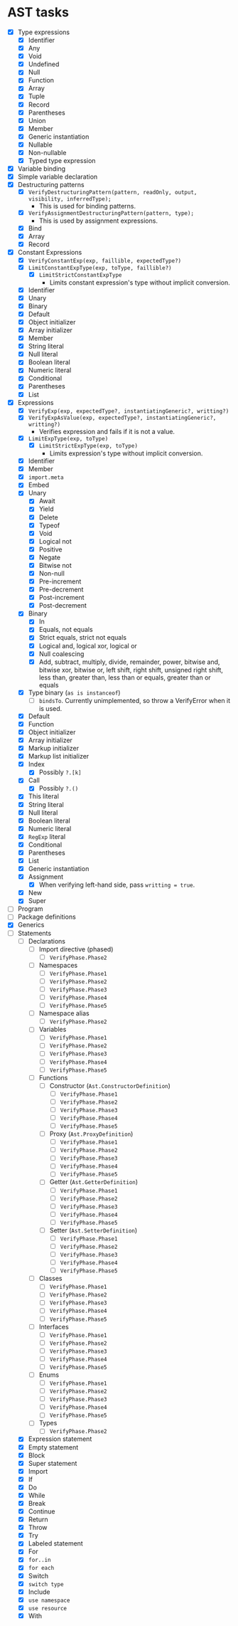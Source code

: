 # AST tasks

- [x] Type expressions
  - [x] Identifier
  - [x] Any
  - [x] Void
  - [x] Undefined
  - [x] Null
  - [x] Function
  - [x] Array
  - [x] Tuple
  - [x] Record
  - [x] Parentheses
  - [x] Union
  - [x] Member
  - [x] Generic instantiation
  - [x] Nullable
  - [x] Non-nullable
  - [x] Typed type expression
- [x] Variable binding
- [x] Simple variable declaration
- [x] Destructuring patterns
  - [x] `VerifyDestructuringPattern(pattern, readOnly, output, visibility, inferredType);`
    - This is used for binding patterns.
  - [x] `VerifyAssignmentDestructuringPattern(pattern, type);`
    - This is used by assignment expressions.
  - [x] Bind
  - [x] Array
  - [x] Record
- [x] Constant Expressions
  - [x] `VerifyConstantExp(exp, faillible, expectedType?)`
  - [x] `LimitConstantExpType(exp, toType, faillible?)`
    - [x] `LimitStrictConstantExpType`
      - Limits constant expression's type without implicit conversion.
  - [x] Identifier
  - [x] Unary
  - [x] Binary
  - [x] Default
  - [x] Object initializer
  - [x] Array initializer
  - [x] Member
  - [x] String literal
  - [x] Null literal
  - [x] Boolean literal
  - [x] Numeric literal
  - [x] Conditional
  - [x] Parentheses
  - [x] List
- [x] Expressions
  - [x] `VerifyExp(exp, expectedType?, instantiatingGeneric?, writting?)`
  - [x] `VerifyExpAsValue(exp, expectedType?, instantiatingGeneric?, writting?)`
    - Verifies expression and fails if it is not a value.
  - [x] `LimitExpType(exp, toType)`
    - [x] `LimitStrictExpType(exp, toType)`
      - Limits expression's type without implicit conversion.
  - [x] Identifier
  - [x] Member
  - [x] `import.meta`
  - [x] Embed
  - [x] Unary
    - [x] Await
    - [x] Yield
    - [x] Delete
    - [x] Typeof
    - [x] Void
    - [x] Logical not
    - [x] Positive
    - [x] Negate
    - [x] Bitwise not
    - [x] Non-null
    - [x] Pre-increment
    - [x] Pre-decrement
    - [x] Post-increment
    - [x] Post-decrement
  - [x] Binary
    - [x] In
    - [x] Equals, not equals
    - [x] Strict equals, strict not equals
    - [x] Logical and, logical xor, logical or
    - [x] Null coalescing
    - [x] Add, subtract, multiply, divide, remainder, power, bitwise and, bitwise xor, bitwise or, left shift, right shift, unsigned right shift, less than, greater than, less than or equals, greater than or equals
  - [x] Type binary (`as is instanceof`)
    - [ ] `bindsTo`. Currently unimplemented, so throw a VerifyError when it is used.
  - [x] Default
  - [x] Function
  - [x] Object initializer
  - [x] Array initializer
  - [x] Markup initializer
  - [x] Markup list initializer
  - [x] Index
    - [x] Possibly `?.[k]`
  - [x] Call
    - [x] Possibly `?.()`
  - [x] This literal
  - [x] String literal
  - [x] Null literal
  - [x] Boolean literal
  - [x] Numeric literal
  - [x] `RegExp` literal
  - [x] Conditional
  - [x] Parentheses
  - [x] List
  - [x] Generic instantiation
  - [x] Assignment
    - [x] When verifying left-hand side, pass `writting = true`.
  - [x] New
  - [x] Super
- [ ] Program
- [ ] Package definitions
- [x] Generics
- [ ] Statements
  - [ ] Declarations
    - [ ] Import directive (phased)
      - [ ] `VerifyPhase.Phase2`
    - [ ] Namespaces
      - [ ] `VerifyPhase.Phase1`
      - [ ] `VerifyPhase.Phase2`
      - [ ] `VerifyPhase.Phase3`
      - [ ] `VerifyPhase.Phase4`
      - [ ] `VerifyPhase.Phase5`
    - [ ] Namespace alias
      - [ ] `VerifyPhase.Phase2`
    - [ ] Variables
      - [ ] `VerifyPhase.Phase1`
      - [ ] `VerifyPhase.Phase2`
      - [ ] `VerifyPhase.Phase3`
      - [ ] `VerifyPhase.Phase4`
      - [ ] `VerifyPhase.Phase5`
    - [ ] Functions
      - [ ] Constructor (`Ast.ConstructorDefinition`)
        - [ ] `VerifyPhase.Phase1`
        - [ ] `VerifyPhase.Phase2`
        - [ ] `VerifyPhase.Phase3`
        - [ ] `VerifyPhase.Phase4`
        - [ ] `VerifyPhase.Phase5`
      - [ ] Proxy (`Ast.ProxyDefinition`)
        - [ ] `VerifyPhase.Phase1`
        - [ ] `VerifyPhase.Phase2`
        - [ ] `VerifyPhase.Phase3`
        - [ ] `VerifyPhase.Phase4`
        - [ ] `VerifyPhase.Phase5`
      - [ ] Getter (`Ast.GetterDefinition`)
        - [ ] `VerifyPhase.Phase1`
        - [ ] `VerifyPhase.Phase2`
        - [ ] `VerifyPhase.Phase3`
        - [ ] `VerifyPhase.Phase4`
        - [ ] `VerifyPhase.Phase5`
      - [ ] Setter (`Ast.SetterDefinition`)
        - [ ] `VerifyPhase.Phase1`
        - [ ] `VerifyPhase.Phase2`
        - [ ] `VerifyPhase.Phase3`
        - [ ] `VerifyPhase.Phase4`
        - [ ] `VerifyPhase.Phase5`
    - [ ] Classes
      - [ ] `VerifyPhase.Phase1`
      - [ ] `VerifyPhase.Phase2`
      - [ ] `VerifyPhase.Phase3`
      - [ ] `VerifyPhase.Phase4`
      - [ ] `VerifyPhase.Phase5`
    - [ ] Interfaces
      - [ ] `VerifyPhase.Phase1`
      - [ ] `VerifyPhase.Phase2`
      - [ ] `VerifyPhase.Phase3`
      - [ ] `VerifyPhase.Phase4`
      - [ ] `VerifyPhase.Phase5`
    - [ ] Enums
      - [ ] `VerifyPhase.Phase1`
      - [ ] `VerifyPhase.Phase2`
      - [ ] `VerifyPhase.Phase3`
      - [ ] `VerifyPhase.Phase4`
      - [ ] `VerifyPhase.Phase5`
    - [ ] Types
      - [ ] `VerifyPhase.Phase2`
  - [x] Expression statement
  - [x] Empty statement
  - [x] Block
  - [x] Super statement
  - [x] Import
  - [x] If
  - [x] Do
  - [x] While
  - [x] Break
  - [x] Continue
  - [x] Return
  - [x] Throw
  - [x] Try
  - [x] Labeled statement
  - [x] For
  - [x] `for..in`
  - [x] `for each`
  - [x] Switch
  - [x] `switch type`
  - [x] Include
  - [x] `use namespace`
  - [x] `use resource`
  - [x] With
